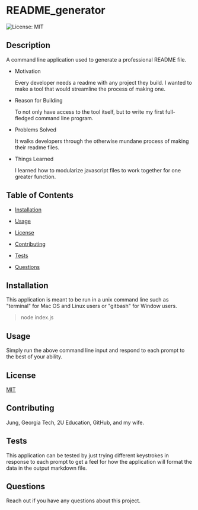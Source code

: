 # README_generator  

  

  ![License: MIT](https://img.shields.io/badge/License-MIT-yellow.svg)
  ## Description  

  

  A command line application used to generate a professional README file.  

  * Motivation  

    Every developer needs a readme with any project they build. I wanted to make a tool that would streamline the process of making one.  

  * Reason for Building  

    To not only have access to the tool itself, but to write my first full-fledged command line program.  

  * Problems Solved  

    It walks developers through the otherwise mundane process of making their readme files.  

  * Things Learned  

    I learned how to modularize javascript files to work together for one greater function.  

  

  ## Table of Contents  

  

  * [Installation](#installation)  

  * [Usage](#usage)  

  * [License](#license)  

  * [Contributing](#contributing)  

  * [Tests](#tests)  

  * [Questions](#questions)  

  

  ## Installation  

  

  This application is meant to be run in a unix command line such as "terminal" for Mac OS and Linux users or "gitbash" for Window users.  

  

  > node index.js  

  

  ## Usage  

  

  Simply run the above command line input and respond to each prompt to the best of your ability.  

  

  ## License  

  

  [MIT](https://opensource.org/licenses/MIT)  

  

  ## Contributing  

  

  Jung, Georgia Tech, 2U Education, GitHub, and my wife.  

  

  ## Tests  

  

  This application can be tested by just trying different keystrokes in response to each prompt to get a feel for how the application will format the data in the output markdown file.  

  

  ## Questions  

  

  Reach out if you have any questions about this project.
